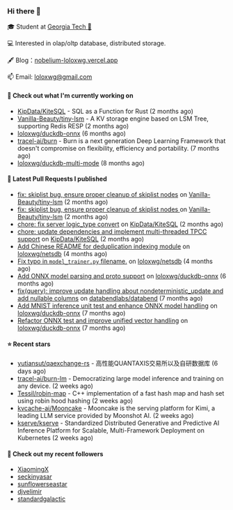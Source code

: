 ### Hi there 👋


 
🎓 Student at [Georgia Tech 🐝](https://www.gatech.edu/)

💻 Interested in olap/oltp database, distributed storage.

🖋 Blog：[nobelium-loloxwg.vercel.app](https://nobelium-loloxwg.vercel.app/)



📫 Email: [loloxwg@gmail.com](mailto:loloxwg@gmail.com)



#### 👷 Check out what I'm currently working on

- [KipData/KiteSQL](https://github.com/KipData/KiteSQL) - SQL as a Function for Rust (2 months ago)
- [Vanilla-Beauty/tiny-lsm](https://github.com/Vanilla-Beauty/tiny-lsm) - A KV storage engine based on LSM Tree, supporting Redis RESP (2 months ago)
- [loloxwg/duckdb-onnx](https://github.com/loloxwg/duckdb-onnx) (6 months ago)
- [tracel-ai/burn](https://github.com/tracel-ai/burn) - Burn is a next generation Deep Learning Framework that doesn&#39;t compromise on flexibility, efficiency and portability. (7 months ago)
- [loloxwg/duckdb-multi-mode](https://github.com/loloxwg/duckdb-multi-mode) (8 months ago)

#### 🔨 Latest Pull Requests I published

- [fix: skiplist bug, ensure proper cleanup of skiplist nodes](https://github.com/Vanilla-Beauty/tiny-lsm/pull/39) on [Vanilla-Beauty/tiny-lsm](https://github.com/Vanilla-Beauty/tiny-lsm) (2 months ago)
- [fix: skiplist bug, ensure proper cleanup of skiplist nodes ](https://github.com/Vanilla-Beauty/tiny-lsm/pull/38) on [Vanilla-Beauty/tiny-lsm](https://github.com/Vanilla-Beauty/tiny-lsm) (2 months ago)
- [chore: fix server logic_type convert](https://github.com/KipData/KiteSQL/pull/287) on [KipData/KiteSQL](https://github.com/KipData/KiteSQL) (2 months ago)
- [chore: update dependencies and implement multi-threaded TPCC support](https://github.com/KipData/KiteSQL/pull/278) on [KipData/KiteSQL](https://github.com/KipData/KiteSQL) (2 months ago)
- [Add Chinese README for deduplication indexing module](https://github.com/loloxwg/netsdb/pull/2) on [loloxwg/netsdb](https://github.com/loloxwg/netsdb) (4 months ago)
- [Fix typo in `model_trainer.py` filename.](https://github.com/loloxwg/netsdb/pull/1) on [loloxwg/netsdb](https://github.com/loloxwg/netsdb) (4 months ago)
- [Add ONNX model parsing and proto support](https://github.com/loloxwg/duckdb-onnx/pull/6) on [loloxwg/duckdb-onnx](https://github.com/loloxwg/duckdb-onnx) (6 months ago)
- [fix(query): improve update handling about nondeterministic_update and add nullable columns](https://github.com/databendlabs/databend/pull/17586) on [databendlabs/databend](https://github.com/databendlabs/databend) (7 months ago)
- [Add MNIST inference unit test and enhance ONNX model handling](https://github.com/loloxwg/duckdb-onnx/pull/5) on [loloxwg/duckdb-onnx](https://github.com/loloxwg/duckdb-onnx) (7 months ago)
- [Refactor ONNX test and improve unified vector handling](https://github.com/loloxwg/duckdb-onnx/pull/4) on [loloxwg/duckdb-onnx](https://github.com/loloxwg/duckdb-onnx) (7 months ago)

#### ⭐ Recent stars

- [yutiansut/qaexchange-rs](https://github.com/yutiansut/qaexchange-rs) - 高性能QUANTAXIS交易所以及自研数据库 (6 days ago)
- [tracel-ai/burn-lm](https://github.com/tracel-ai/burn-lm) - Democratizing large model inference and training on any device. (2 weeks ago)
- [Tessil/robin-map](https://github.com/Tessil/robin-map) -  C&#43;&#43; implementation of a fast hash map and hash set using robin hood hashing (2 weeks ago)
- [kvcache-ai/Mooncake](https://github.com/kvcache-ai/Mooncake) - Mooncake is the serving platform for Kimi, a leading LLM service provided by Moonshot AI. (2 weeks ago)
- [kserve/kserve](https://github.com/kserve/kserve) - Standardized Distributed Generative and Predictive AI Inference Platform for Scalable, Multi-Framework Deployment on Kubernetes (2 weeks ago)

#### 👯 Check out my recent followers

- [XiaomingX](https://github.com/XiaomingX)
- [seckinyasar](https://github.com/seckinyasar)
- [sunflowerseastar](https://github.com/sunflowerseastar)
- [djvelimir](https://github.com/djvelimir)
- [standardgalactic](https://github.com/standardgalactic)

